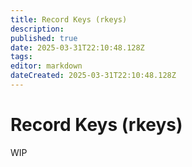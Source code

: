 ```yaml
---
title: Record Keys (rkeys)
description: 
published: true
date: 2025-03-31T22:10:48.128Z
tags: 
editor: markdown
dateCreated: 2025-03-31T22:10:48.128Z
---
```


# Record Keys (rkeys)
WIP
